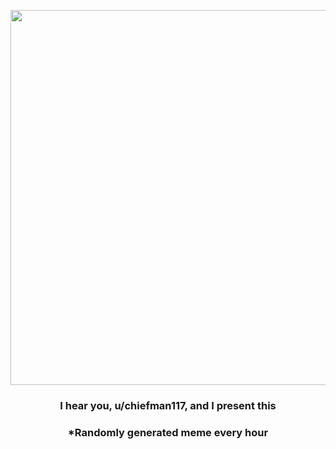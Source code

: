 <p align="center">
        <img src="https://i.redd.it/rpvxe8pqazu91.png" width="600" height="600">
        </p>
        <h3 align="center">I hear you, u/chiefman117, and I present this</h3>
        <h3 align="center">*Randomly generated meme every hour</h3>
    